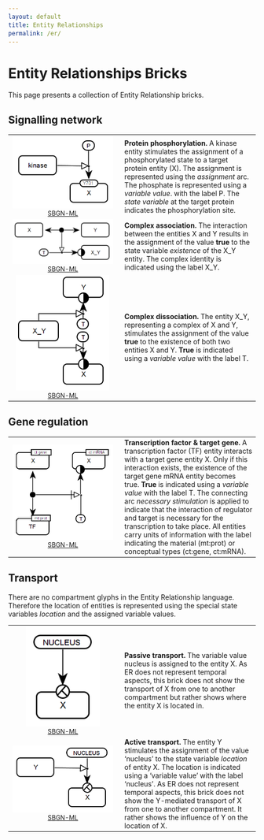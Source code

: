 ```yaml
---
layout: default
title: Entity Relationships
permalink: /er/
---
```


# Entity Relationships Bricks

This page presents a collection of Entity Relationship bricks. 

## Signalling network

<table>
    <tr>
    <td style="width:210px; text-align:center; font-size:90%;"><img src="../bricks/proteinphosphorylation/ProteinPhosphorylation-ER01.png" width="205"/><br /><a href="/bricks/proteinphosphorylation/ProteinPhosphorylation-ER01.sbgn">SBGN-ML</a> </td>
    <td style="vertical-align: middle; padding-left: 1em;"><strong>Protein phosphorylation.</strong> A kinase entity stimulates the assignment of a phosphorylated state to a target protein entity (X). The assignment is represented using the <i>assignment</i> arc. The phosphate is represented using a <i>variable value</i>. with the label P. The <i>state variable</i> at the target protein indicates the phosphorylation site. </td>
    </tr>
    <tr>
    <td style="width:210px; text-align:center; font-size:90%;"><img src="../bricks/complexassociation/ComplexFormation-ER01.png" width="205"/><br /><a href="/bricks/complexassociation/ComplexFormation-ER01.sbgn">SBGN-ML</a> </td>
    <td style="vertical-align: middle; padding-left: 1em;"><strong>Complex association.</strong> The interaction between the entities X and Y results in the assignment of the value <strong>true</strong> to the state variable <i>existence</i> of the X_Y entity. The complex identity is indicated using the label X_Y.  </td>
    </tr>
   	<tr>
    <td style="width:210px; text-align:center; font-size:90%;"><img src="../bricks/complexdissociation/ComplexDissociation-ER01.png" width="190"/><br /><a href="/bricks/complexdissociation/ComplexDissociation-ER01.sbgn">SBGN-ML</a> </td>
    <td style="vertical-align: middle; padding-left: 1em;"><strong>Complex dissociation.</strong> The entity X_Y, representing a complex of X and Y, stimulates the assignment of the value <strong>true</strong> to the existence of both two entities X and Y. <strong>True</strong> is indicated using a <i>variable value</i> with the label T. </td>
    </tr>
</table>

## Gene regulation

<table>
	<tr>
	<td style="width:210px; text-align:center; font-size:90%;"><img src="../bricks/generegulation/Transcription-ER01.png" width="205"/><br /><a href="/bricks/generegulation/Transcription-ER01.sbgn">SBGN-ML</a> </td>
    <td style="vertical-align: middle; padding-left: 1em;"><strong>Transcription factor & target gene.</strong> A transcription factor (TF) entity interacts with a target gene entity X. Only if this interaction exists, the existence of the target gene mRNA entity becomes true. <strong>True</strong> is indicated using a <i>variable value</i> with the label T. The connecting arc <i>necessary stimulation</i> is applied to indicate that the interaction of regulator and target is necessary for the transcription to take place. All entities carry units of information with the label indicating the material (mt:prot) or conceptual types (ct:gene, ct:mRNA). </td>
   	</tr>
</table>

## Transport

There are no compartment glyphs in the Entity Relationship language. Therefore the location of entities is represented using the special state variables <i>location</i> and the assigned variable values. 

<table>
	<tr>
	<td style="width:210px; text-align:center; font-size:90%;"><img src="../bricks/compartmentation/PassiveTransport-ER01.png" width="150"/><br /><a href="/bricks/compartmentation/PassiveTransport-ER01.sbgn">SBGN-ML</a> </td>
    <td style="vertical-align: middle; padding-left: 1em;"><strong>Passive transport.</strong> The variable value nucleus is assigned to the entity X. As ER does not represent temporal aspects, this brick does not show the transport of X from one to another compartment but rather shows where the entity X is located in. </td>
   	</tr>
   	<tr>
   	<td style="width:210px; text-align:center; font-size:90%;"><img src="../bricks/compartmentation/ActiveTransport-ER01.png" width="205"/><br /><a href="/bricks/compartmentation/ActiveTransport-ER01.sbgn">SBGN-ML</a> </td>
    <td style="vertical-align: middle; padding-left: 1em;"><strong>Active transport.</strong> The entity Y stimulates the assignment of the value ‘nucleus’ to the state variable <i>location</i> of entity X. The location is indicated using a ‘variable value’ with the label ‘nucleus’. As ER does not represent temporal aspects, this brick does not show the Y-mediated transport of X from one to another compartment. It rather shows the influence of Y on the location of X. </td>
	</tr>	
</table>
